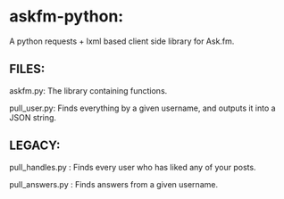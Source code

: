 askfm-python:
==============

A python requests + lxml based client side library for Ask.fm.

FILES:
------

askfm.py: The library containing functions.

pull_user.py: Finds everything by a given username, and outputs it into a JSON string. 


LEGACY:
-------

pull_handles.py <username>: Finds every user who has liked any of your posts.

pull_answers.py <username>: Finds answers from a given username.

